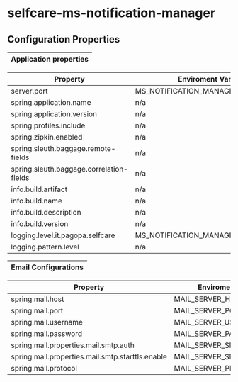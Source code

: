 # selfcare-ms-notification-manager

## Configuration Properties

| **Application properties** |
|:--------------------------:|

| **Property** | **Enviroment Variable** | **Default** | **Required** |
|--------------|-------------------------|-------------|:------------:|
|server.port|MS_NOTIFICATION_MANAGER_SERVER_PORT|<a name= "default property"></a>[default_property](https://github.com/pagopa/selfcare-ms-notification-manager/blob/release-dev/app/src/main/resources/config/application.yml)| yes |
|spring.application.name| n/a |<a name= "default property"></a>[default_property](https://github.com/pagopa/selfcare-ms-notification-manager/blob/release-dev/app/src/main/resources/config/application.yml)| yes |
|spring.application.version| n/a |<a name= "default property"></a>[default_property](https://github.com/pagopa/selfcare-ms-notification-manager/blob/release-dev/app/src/main/resources/config/application.yml)| yes |
|spring.profiles.include| n/a |<a name= "default property"></a>[default_property](https://github.com/pagopa/selfcare-ms-notification-manager/blob/release-dev/app/src/main/resources/config/application.yml)| yes |
|spring.zipkin.enabled| n/a |<a name= "default property"></a>[default_property](https://github.com/pagopa/selfcare-ms-notification-manager/blob/release-dev/app/src/main/resources/config/application.yml)| yes |
|spring.sleuth.baggage.remote-fields| n/a |<a name= "default property"></a>[default_property](https://github.com/pagopa/selfcare-ms-notification-manager/blob/release-dev/app/src/main/resources/config/application.yml)| yes |
|spring.sleuth.baggage.correlation-fields| n/a |<a name= "default property"></a>[default_property](https://github.com/pagopa/selfcare-ms-notification-manager/blob/release-dev/app/src/main/resources/config/application.yml)| yes |
|info.build.artifact| n/a |<a name= "default property"></a>[default_property](https://github.com/pagopa/selfcare-ms-notification-manager/blob/release-dev/app/src/main/resources/config/application.yml)| yes |
|info.build.name| n/a |<a name= "default property"></a>[default_property](https://github.com/pagopa/selfcare-ms-notification-manager/blob/release-dev/app/src/main/resources/config/application.yml)| yes |
|info.build.description| n/a |<a name= "default property"></a>[default_property](https://github.com/pagopa/selfcare-ms-notification-manager/blob/release-dev/app/src/main/resources/config/application.yml)| yes |
|info.build.version| n/a |<a name= "default property"></a>[default_property](https://github.com/pagopa/selfcare-ms-notification-manager/blob/release-dev/app/src/main/resources/config/application.yml)| yes |
|logging.level.it.pagopa.selfcare| MS_NOTIFICATION_MANAGER_LOG_LEVEL |<a name= "default property"></a>[default_property](https://github.com/pagopa/selfcare-ms-notification-manager/blob/release-dev/app/src/main/resources/config/application.yml)| yes |
|logging.pattern.level| n/a |<a name= "default property"></a>[default_property](https://github.com/pagopa/selfcare-ms-notification-manager/blob/release-dev/app/src/main/resources/config/application.yml)| yes |

| **Email Configurations** |
|:------------------------:|

| **Property** | **Enviroment Variable** | **Default** | **Required** |
|--------------|-------------------------|-------------|:------------:|
|spring.mail.host|MAIL_SERVER_HOST|<a name= "default property"></a>[default_property](https://github.com/pagopa/selfcare-ms-notification-manager/blob/release-dev/connector/email/src/main/resources/config/email.properties)| yes |
|spring.mail.port|MAIL_SERVER_PORT|<a name= "default property"></a>[default_property](https://github.com/pagopa/selfcare-ms-notification-manager/blob/release-dev/connector/email/src/main/resources/config/email.properties)| yes |
|spring.mail.username|MAIL_SERVER_USERNAME|<a name= "default property"></a>[default_property](https://github.com/pagopa/selfcare-ms-notification-manager/blob/release-dev/connector/email/src/main/resources/config/email.properties)| yes |
|spring.mail.password|MAIL_SERVER_PASSWORD|<a name= "default property"></a>[default_property](https://github.com/pagopa/selfcare-ms-notification-manager/blob/release-dev/connector/email/src/main/resources/config/email.properties)| yes |
|spring.mail.properties.mail.smtp.auth|MAIL_SERVER_SMTP_AUTH|<a name= "default property"></a>[default_property](https://github.com/pagopa/selfcare-ms-notification-manager/blob/release-dev/connector/email/src/main/resources/config/email.properties)| yes|
|spring.mail.properties.mail.smtp.starttls.enable|MAIL_SERVER_SMTP_TLS_ENABLE|<a name= "default property"></a>[default_property](https://github.com/pagopa/selfcare-ms-notification-manager/blob/release-dev/connector/email/src/main/resources/config/email.properties)| yes|
|spring.mail.protocol|MAIL_SERVER_PROTOCOL|<a name= "default property"></a>[default_property](https://github.com/pagopa/selfcare-ms-notification-manager/blob/release-dev/connector/email/src/main/resources/config/email.properties)| yes|